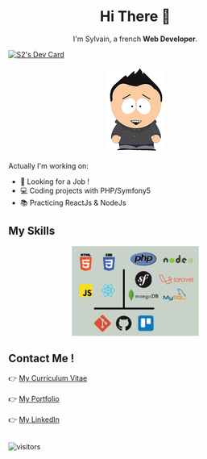 
<h1 align=center>Hi There 👋</h1>

<p align=center>
  I'm Sylvain, a french <strong>Web Developer</strong>.
</p>
<a href="https://app.daily.dev/LF"><img src="https://api.daily.dev/devcards/9917940ff5c6461c9d98c4aa43abb8bc.png?r=tel" width="400" alt="S2's Dev Card"/></a>
<p align=center>
<img src="https://github.com/S2LF/S2LF/blob/master/moi.png"></img>
</p>

Actually I'm working on: 

* :briefcase: Looking for a Job !
* :computer: Coding projects with PHP/Symfony5
* :books: Practicing ReactJs & NodeJs

## My Skills
<p align=center>
<img src="https://github.com/S2LF/S2LF/blob/master/image.png" width="50%"></img>
</p>

## Contact Me !

:point_right: [My Curriculum Vitae](CVSylvainALLAIN.pdf)<br><br>
:point_right: [My Portfolio](https://www.sylvainallain.fr)<br><br>
:point_right: [My LinkedIn](https://www.linkedin.com/in/sylvain-allain)<br><br>

![visitors](https://visitor-badge.glitch.me/badge?page_id=S2LF.S2LF)

<!--
## My Projects

:point_right: **Portfolio** : [sylvainallain.fr](https://www.sylvainallain.fr)
<p align=center>
<img src="https://github.com/S2LF/S2LF/blob/master/MonSite.png" width="50%"></img>
</p>

:point_right: **Tof'Box** : [tofbox.sylvainallain.fr](https://www.tofbox.sylvainallain.fr)
<p align=center>
<img src="https://github.com/S2LF/S2LF/blob/master/tofbox.png" width="50%"></img>
</p>

:point_right: **Joël ALLAIN Photos** : [joelallainphotos.fr](https://joelallainphotos.fr)
<p align=center>
<img src="https://github.com/S2LF/S2LF/blob/master/joelallainphotos.png" width="50%"></img>
</p>
-->

<!--
**S2LF/S2LF** is a ✨ _special_ ✨ repository because its `README.md` (this file) appears on your GitHub profile.

Here are some ideas to get you started:

- 🔭 I’m currently working on ...
- 🌱 I’m currently learning ...
- 👯 I’m looking to collaborate on ...
- 🤔 I’m looking for help with ...
- 💬 Ask me about ...
- 📫 How to reach me: ...
- 😄 Pronouns: ...
- ⚡ Fun fact: ...
-->
